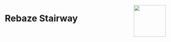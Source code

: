 [<img src="http://www.rebaze.com/assets/Rebaze_icon_colors_tbg.png" align="right" width="100">](http://rebaze.com)

# Rebaze Stairway
